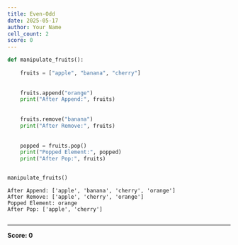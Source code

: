 ```yaml
---
title: Even-Odd
date: 2025-05-17
author: Your Name
cell_count: 2
score: 0
---
```


```python
def manipulate_fruits():
    
    fruits = ["apple", "banana", "cherry"]
    
  
    fruits.append("orange")
    print("After Append:", fruits)
    
    
    fruits.remove("banana")
    print("After Remove:", fruits)
    
    
    popped = fruits.pop()
    print("Popped Element:", popped)
    print("After Pop:", fruits)


manipulate_fruits()

```

    After Append: ['apple', 'banana', 'cherry', 'orange']
    After Remove: ['apple', 'cherry', 'orange']
    Popped Element: orange
    After Pop: ['apple', 'cherry']



```python

```


---
**Score: 0**